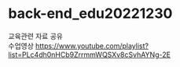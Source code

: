 # back-end_edu20221230
교육관련 자료 공유</br>
수업영상
https://www.youtube.com/playlist?list=PLc4dh0nHCb9ZrrmmWQSXv8cSvhAYNg-2E
